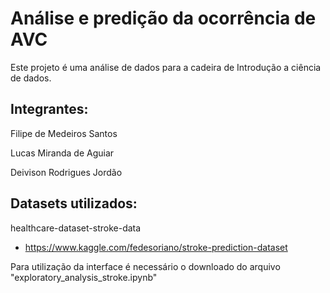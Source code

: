 # Análise e predição da ocorrência de AVC
Este projeto é uma análise de dados para a cadeira de Introdução a ciência de dados.

## Integrantes:
   Filipe de Medeiros Santos

   Lucas Miranda de Aguiar

   Deivison Rodrigues Jordão

## Datasets utilizados:
   healthcare-dataset-stroke-data
   - https://www.kaggle.com/fedesoriano/stroke-prediction-dataset


Para utilização da interface é necessário o downloado do arquivo "exploratory_analysis_stroke.ipynb"
